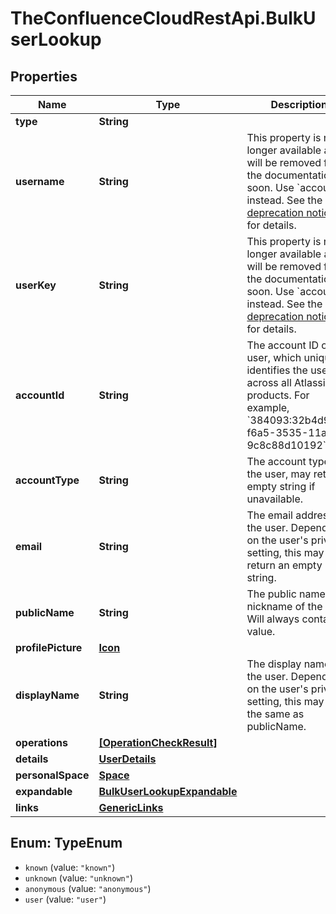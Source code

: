 # TheConfluenceCloudRestApi.BulkUserLookup

## Properties
Name | Type | Description | Notes
------------ | ------------- | ------------- | -------------
**type** | **String** |  | 
**username** | **String** | This property is no longer available and will be removed from the documentation soon. Use &#x60;accountId&#x60; instead. See the [deprecation notice](/cloud/confluence/deprecation-notice-user-privacy-api-migration-guide/) for details. | [optional] 
**userKey** | **String** | This property is no longer available and will be removed from the documentation soon. Use &#x60;accountId&#x60; instead. See the [deprecation notice](/cloud/confluence/deprecation-notice-user-privacy-api-migration-guide/) for details. | [optional] 
**accountId** | **String** | The account ID of the user, which uniquely identifies the user across all Atlassian products. For example, &#x60;384093:32b4d9w0-f6a5-3535-11a3-9c8c88d10192&#x60;. | 
**accountType** | **String** | The account type of the user, may return empty string if unavailable. | 
**email** | **String** | The email address of the user. Depending on the user&#x27;s privacy setting, this may return an empty string. | 
**publicName** | **String** | The public name or nickname of the user. Will always contain a value. | 
**profilePicture** | [**Icon**](Icon.md) |  | 
**displayName** | **String** | The display name of the user. Depending on the user&#x27;s privacy setting, this may be the same as publicName. | 
**operations** | [**[OperationCheckResult]**](OperationCheckResult.md) |  | [optional] 
**details** | [**UserDetails**](UserDetails.md) |  | [optional] 
**personalSpace** | [**Space**](Space.md) |  | [optional] 
**expandable** | [**BulkUserLookupExpandable**](BulkUserLookupExpandable.md) |  | 
**links** | [**GenericLinks**](GenericLinks.md) |  | 

<a name="TypeEnum"></a>
## Enum: TypeEnum

* `known` (value: `"known"`)
* `unknown` (value: `"unknown"`)
* `anonymous` (value: `"anonymous"`)
* `user` (value: `"user"`)


